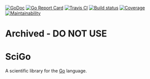 [![GoDoc](https://godoc.org/github.com/scientificgo/scigo?status.svg)](https://godoc.org/github.com/scientificgo/scigo)
[![Go Report Card](https://goreportcard.com/badge/github.com/scientificgo/scigo)](https://goreportcard.com/report/github.com/scientificgo/scigo)
[![Travis CI](https://travis-ci.org/scientificgo/scigo.svg?branch=master)](https://travis-ci.org/scientificgo/scigo)
[![Build status](https://ci.appveyor.com/api/projects/status/n6yt29do5xycat16?svg=true)](https://ci.appveyor.com/project/jdparkinson93/scigo)
[![Coverage](https://codecov.io/gh/scientificgo/scigo/branch/master/graph/badge.svg)](https://codecov.io/gh/scientificgo/scigo)
[![Maintainability](https://api.codeclimate.com/v1/badges/0ded3734c48e1ab8e87f/maintainability)](https://codeclimate.com/github/scientificgo/scigo/maintainability)

# Archived - DO NOT USE

# SciGo

A scientific library for the [Go](https://golang.org) language.
